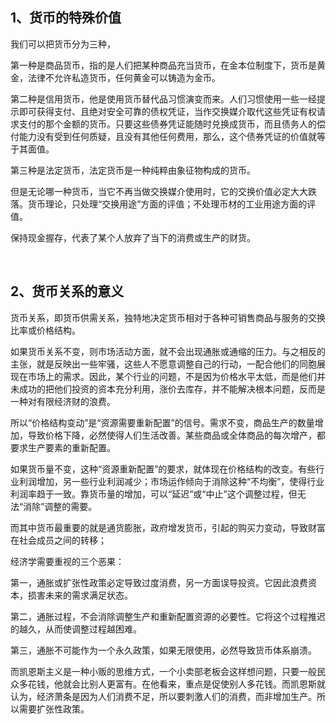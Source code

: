 <h2>1、<b>货币的特殊价值</b></h2><p data-pid="kW7-q-ng">我们可以把货币分为三种，</p><p data-pid="xyX4hXT3">第一种是商品货币，指的是人们把某种商品充当货币，在金本位制度下，货币是黄金，法律不允许私造货币，任何黄金可以铸造为金币。</p><p data-pid="7lSC7oQn">第二种是信用货币，他是使用货币替代品习惯演变而来。人们习惯使用一些一经提示即可获得支付、且绝对安全可靠的债权凭证，当作交换媒介取代这些凭证有权请求支付的那个金额的货币。只要这些债券凭证能随时兑换成货币，而且债务人的偿付能力没有受到任何质疑，且没有其他任何费用，那么，这个债券凭证的价值就等于其面值。</p><p data-pid="Yqw5hz1C">第三种是法定货币，法定货币是一种纯粹由象征物构成的货币。</p><p data-pid="7xLpUTPY">但是无论哪一种货币，当它不再当做交换媒介使用时，它的交换价值必定大大跌落。货币理论，只处理“交换用途”方面的评值；不处理币材的工业用途方面的评值。</p><p data-pid="5e-8Wksh">保持现金握存，代表了某个人放弃了当下的消费或生产的财货。</p><p><br></p><h2>2、货币关系的意义</h2><p data-pid="Q56chlls">货币关系，即货币供需关系，独特地决定货币相对于各种可销售商品与服务的交换比率或价格结构。</p><p data-pid="agjq-f1Y">如果货币关系不变，则市场活动方面，就不会出现通胀或通缩的压力。与之相反的主张，就是反映出一些牢骚，这些人不愿意调整自己的行动，一配合他们的同胞展现在市场上的需求。因此，某个行业的问题，不是因为价格水平太低，而是他们并未成功的把他们投资的资本充分利用，涨价去库存，并不能解决根本问题，反而是一种对有限经济财的浪费。</p><p data-pid="rz-rYr6a">所以“价格结构变动”是“资源需要重新配置”的信号。需求不变，商品生产的数量增加，导致价格下降，必然使得人们生活改善。某些商品或全体商品的每次增产，都要求生产要素的重新配置。</p><p data-pid="F8232Hkj">如果货币量不变，这种“资源重新配置”的要求，就体现在价格结构的改变。有些行业利润增加，另一些行业利润减少；市场运作倾向于消除这种“不均衡”，使得行业利润率趋于一致。靠货币量的增加，可以“延迟”或“中止”这个调整过程，但无法“消除”调整的需要。</p><p data-pid="0sob7A4w">而其中货币最重要的就是通货膨胀，政府增发货币，引起的购买力变动，导致财富在社会成员之间的转移；</p><p data-pid="iwZgdHQW">经济学需要重视的三个恶果：</p><p data-pid="UqYAwT5P">第一，通胀或扩张性政策必定导致过度消费，另一方面误导投资。它因此浪费资本，损害未来的需求满足状态。</p><p data-pid="UAEBWtwH">第二，通胀过程，不会消除调整生产和重新配置资源的必要性。它将这个过程推迟的越久，从而使调整过程越困难。</p><p data-pid="4O1W7o6d">第三，通胀不可能作为一个永久政策，如果无限使用，必然导致货币体系崩溃。</p><p data-pid="aIiQo8ZT">而凯恩斯主义是一种小贩的思维方式，一个小卖部老板会这样想问题，只要一般民众多花钱，他就会比别人更富有。在他看来，重点是促使别人多花钱。而凯恩斯就认为，经济萧条是因为人们消费不足，所以要刺激人们的消费，而非增加生产。所以需要扩张性政策。</p><p></p><p></p><p></p><p></p><p></p>